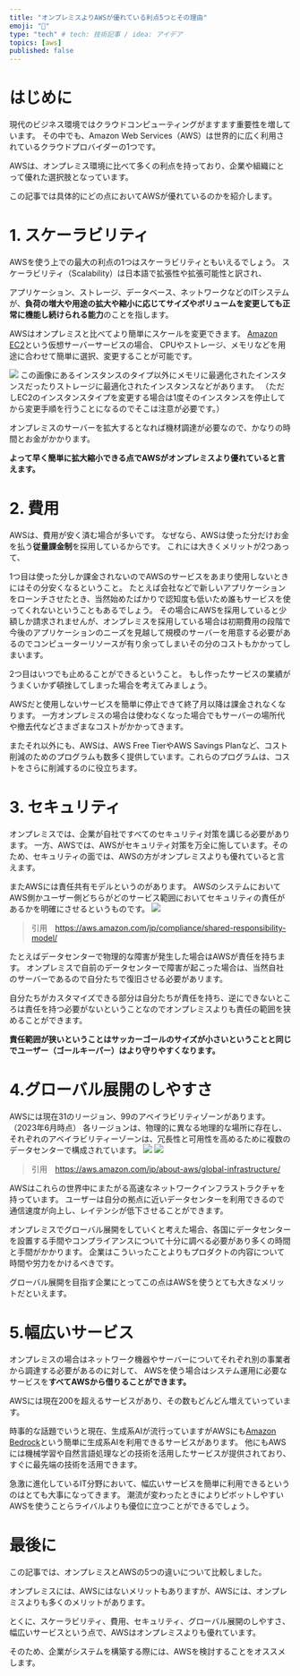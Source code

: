 ```yaml
---
title: "オンプレミスよりAWSが優れている利点5つとその理由"
emoji: "📌"
type: "tech" # tech: 技術記事 / idea: アイデア
topics: [aws]
published: false
---
```


# はじめに
現代のビジネス環境ではクラウドコンピューティングがますます重要性を増しています。
その中でも、Amazon Web Services（AWS）は世界的に広く利用されているクラウドプロバイダーの1つです。

AWSは、オンプレミス環境に比べて多くの利点を持っており、企業や組織にとって優れた選択肢となっています。

この記事では具体的にどの点においてAWSが優れているのかを紹介します。
# 1. スケーラビリティ

AWSを使う上での最大の利点の1つはスケーラビリティともいえるでしょう。
スケーラビリティ（Scalability）は日本語で拡張性や拡張可能性と訳され、

アプリケーション、ストレージ、データベース、ネットワークなどのITシステムが、**負荷の増大や用途の拡大や縮小に応じてサイズやボリュームを変更しても正常に機能し続けられる能力**のことを指します。

AWSはオンプレミスと比べてより簡単にスケールを変更できます。
[Amazon EC2](https://aws.amazon.com/jp/ec2/)という仮想サーバーサービスの場合、
CPUやストレージ、メモリなどを用途に合わせて簡単に選択、変更することが可能です。

![](https://storage.googleapis.com/zenn-user-upload/f6dff48b836f-20230603.png)
この画像にあるインスタンスのタイプ以外にメモリに最適化されたインスタンスだったりストレージに最適化されたインスタンスなどがあります。
（ただしEC2のインスタンスタイプを変更する場合は1度そのインスタンスを停止してから変更手順を行うことになるのでそこは注意が必要です。）

オンプレミスのサーバーを拡大するとなれば機材調達が必要なので、かなりの時間とお金がかかります。

**よって早く簡単に拡大縮小できる点でAWSがオンプレミスより優れていると言えます。**

# 2. 費用
AWSは、費用が安く済む場合が多いです。
なぜなら、AWSは使った分だけお金を払う**従量課金制**を採用しているからです。
これには大きくメリットが2つあって、

1つ目は使った分しか課金されないのでAWSのサービスをあまり使用しないときにはその分安くなるということ。
たとえば会社などで新しいアプリケーションをローンチさせたとき、当然始めたばかりで認知度も低いため誰もサービスを使ってくれないということもあるでしょう。
その場合にAWSを採用していると少額しか請求されませんが、オンプレミスを採用している場合は初期費用の段階で今後のアプリケーションのニーズを見越して規模のサーバーを用意する必要があるのでコンピューターリソースが有り余ってしまいその分のコストもかかってしまいます。

2つ目はいつでも止めることができるということ。
もし作ったサービスの業績がうまくいかず頓挫してしまった場合を考えてみましょう。

AWSだと使用しないサービスを簡単に停止できて終了月以降は課金されなくなります。
一方オンプレミスの場合は使わなくなった場合でもサーバーの場所代や撤去代などさまざまなコストがかかってきます。


またそれ以外にも、AWSは、AWS Free TierやAWS Savings Planなど、コスト削減のためのプログラムも数多く提供しています。これらのプログラムは、コストをさらに削減するのに役立ちます。

# 3. セキュリティ

オンプレミスでは、企業が自社ですべてのセキュリティ対策を講じる必要があります。
一方、AWSでは、AWSがセキュリティ対策を万全に施しています。そのため、セキュリティの面では、AWSの方がオンプレミスよりも優れていると言えます。

またAWSには責任共有モデルというのがあります。
AWSのシステムにおいてAWS側かユーザー側どちらがどのサービス範囲においてセキュリティの責任があるかを明確にさせるというものです。
![](https://storage.googleapis.com/zenn-user-upload/e13846940f91-20230604.jpeg)
> 引用　https://aws.amazon.com/jp/compliance/shared-responsibility-model/


たとえばデータセンターで物理的な障害が発生した場合はAWSが責任を持ちます。
オンプレミスで自前のデータセンターで障害が起こった場合は、当然自社のサーバーであるので自分たちで復旧させる必要があリます。

自分たちがカスタマイズできる部分は自分たちが責任を持ち、逆にできないところは責任を持つ必要がないということなのでオンプレミスよりも責任の範囲を狭めることができます。

**責任範囲が狭いということはサッカーゴールのサイズが小さいということと同じでユーザー（ゴールキーパー）はより守りやすくなります。**



# 4.グローバル展開のしやすさ
AWSには現在31のリージョン、99のアベイラビリティゾーンがあります。（2023年6月時点）
各リージョンは、物理的に異なる地理的な場所に存在し、それぞれのアベイラビリティーゾーンは、冗長性と可用性を高めるために複数のデータセンターで構成されています。
![](https://storage.googleapis.com/zenn-user-upload/a00c19c9fd36-20230604.png)
![](https://storage.googleapis.com/zenn-user-upload/bfde57c34f2a-20230604.png)
> 引用　https://aws.amazon.com/jp/about-aws/global-infrastructure/

AWSはこれらの世界中にまたがる高速なネットワークインフラストラクチャを持っています。
ユーザーは自分の拠点に近いデータセンターを利用できるので通信速度が向上し、レイテンシが低下させることができます。

オンプレミスでグローバル展開をしていくと考えた場合、各国にデータセンターを設置する手間やコンプライアンスについて十分に調べる必要があり多くの時間と手間がかかります。
企業はこういったことよりもプロダクトの内容について時間や労力をかけるべきです。


グローバル展開を目指す企業にとってこの点はAWSを使うとても大きなメリットだといえます。


# 5.幅広いサービス
オンプレミスの場合はネットワーク機器やサーバーについてそれぞれ別の事業者から調達する必要があるのに対して、
AWSを使う場合はシステム運用に必要なサービスを**すべてAWSから借りることができます。**

AWSには現在200を超えるサービスがあり、その数もどんどん増えていっています。

時事的な話題でいうと現在、生成系AIが流行っていますがAWSにも[Amazon Bedrock](https://aws.amazon.com/jp/bedrock/)という簡単に生成系AIを利用できるサービスがあります。
他にもAWSには機械学習や自然言語処理などの技術を活用したサービスが提供されており、すぐに最先端の技術を活用できます。

急激に進化しているIT分野において、幅広いサービスを簡単に利用できるというのはとても大事になってきます。
潮流が変わったときによりピボットしやすいAWSを使うことらライバルよりも優位に立つことができるでしょう。



# 最後に

この記事では、オンプレミスとAWSの5つの違いについて比較しました。

オンプレミスには、AWSにはないメリットもありますが、AWSには、オンプレミスよりも多くのメリットがあります。

とくに、スケーラビリティ、費用、セキュリティ、グローバル展開のしやすさ、幅広いサービスという点で、AWSはオンプレミスよりも優れています。

そのため、企業がシステムを構築する際には、AWSを検討することをオススメします。

